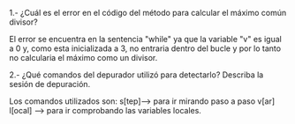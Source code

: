 1.- ¿Cuál es el error en el código del método para calcular el máximo común divisor?

El error se encuentra en la sentencia "while" ya que la variable "v" es igual a 0 y, como esta inicializada a 3, no entraria dentro del bucle y por lo tanto no calcularia el máximo como un divisor.

2.- ¿Qué comandos del depurador utilizó para detectarlo? Describa la sesión de depuración.

Los comandos utilizados son:
	s[tep]--> para ir mirando paso a paso
	v[ar] l[ocal] --> para ir comprobando las variables locales.

	
